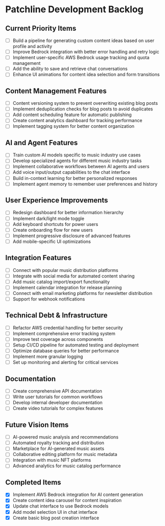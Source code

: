 # Patchline Development Backlog

## Current Priority Items

- [ ] Build a pipeline for generating custom content ideas based on user profile and activity
- [ ] Improve Bedrock integration with better error handling and retry logic
- [ ] Implement user-specific AWS Bedrock usage tracking and quota management
- [ ] Add the ability to save and retrieve chat conversations
- [ ] Enhance UI animations for content idea selection and form transitions

## Content Management Features

- [ ] Content versioning system to prevent overwriting existing blog posts
- [ ] Implement deduplication checks for blog posts to avoid duplicates
- [ ] Add content scheduling feature for automatic publishing
- [ ] Create content analytics dashboard for tracking performance
- [ ] Implement tagging system for better content organization

## AI and Agent Features

- [ ] Train custom AI models specific to music industry use cases
- [ ] Develop specialized agents for different music industry tasks
- [ ] Implement collaborative workflows between AI agents and users
- [ ] Add voice input/output capabilities to the chat interface
- [ ] Build in-context learning for better personalized responses
- [ ] Implement agent memory to remember user preferences and history

## User Experience Improvements

- [ ] Redesign dashboard for better information hierarchy
- [ ] Implement dark/light mode toggle
- [ ] Add keyboard shortcuts for power users
- [ ] Create onboarding flow for new users
- [ ] Implement progressive disclosure of advanced features
- [ ] Add mobile-specific UI optimizations

## Integration Features

- [ ] Connect with popular music distribution platforms
- [ ] Integrate with social media for automated content sharing
- [ ] Add music catalog import/export functionality
- [ ] Implement calendar integration for release planning
- [ ] Connect with email marketing platforms for newsletter distribution
- [ ] Support for webhook notifications

## Technical Debt & Infrastructure

- [ ] Refactor AWS credential handling for better security
- [ ] Implement comprehensive error tracking system
- [ ] Improve test coverage across components
- [ ] Setup CI/CD pipeline for automated testing and deployment
- [ ] Optimize database queries for better performance
- [ ] Implement more granular logging
- [ ] Set up monitoring and alerting for critical services

## Documentation

- [ ] Create comprehensive API documentation
- [ ] Write user tutorials for common workflows
- [ ] Develop internal developer documentation
- [ ] Create video tutorials for complex features

## Future Vision Items

- [ ] AI-powered music analysis and recommendations
- [ ] Automated royalty tracking and distribution
- [ ] Marketplace for AI-generated music assets
- [ ] Collaborative editing platform for music metadata
- [ ] Integration with music NFT platforms
- [ ] Advanced analytics for music catalog performance

## Completed Items

- [x] Implement AWS Bedrock integration for AI content generation
- [x] Create content idea carousel for content inspiration
- [x] Update chat interface to use Bedrock models
- [x] Add model selection UI in chat interface
- [x] Create basic blog post creation interface
